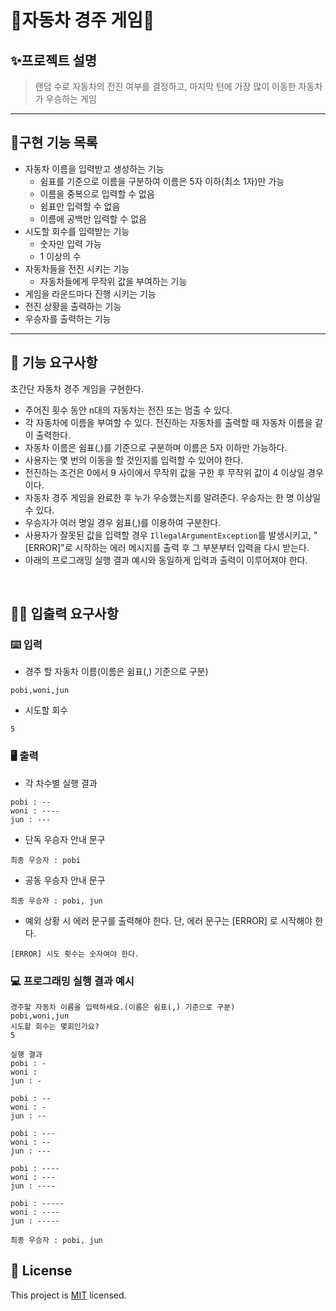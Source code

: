 # 🚗자동차 경주 게임🚙

## ✨프로젝트 설명

> 랜덤 수로 자동차의 전진 여부를 결정하고, 마지막 턴에 가장 많이 이동한 자동차가 우승하는 게임
***

## 📖구현 기능 목록

* 자동차 이름을 입력받고 생성하는 기능
    * 쉼표를 기준으로 이름을 구분하여 이름은 5자 이하(최소 1자)만 가능
    * 이름을 중복으로 입력할 수 없음
    * 쉼표만 입력할 수 없음
    * 이름에 공백만 입력할 수 없음
* 시도할 회수를 입력받는 기능
    * 숫자만 입력 가능
    * 1 이상의 수
* 자동차들을 전진 시키는 기능
    * 자동차들에게 무작위 값을 부여하는 기능
* 게임을 라운드마다 진행 시키는 기능
* 전진 상황을 출력하는 기능
* 우승자를 출력하는 기능

***

## 🚀 기능 요구사항

초간단 자동차 경주 게임을 구현한다.

- 주어진 횟수 동안 n대의 자동차는 전진 또는 멈출 수 있다.
- 각 자동차에 이름을 부여할 수 있다. 전진하는 자동차를 출력할 때 자동차 이름을 같이 출력한다.
- 자동차 이름은 쉼표(,)를 기준으로 구분하며 이름은 5자 이하만 가능하다.
- 사용자는 몇 번의 이동을 할 것인지를 입력할 수 있어야 한다.
- 전진하는 조건은 0에서 9 사이에서 무작위 값을 구한 후 무작위 값이 4 이상일 경우이다.
- 자동차 경주 게임을 완료한 후 누가 우승했는지를 알려준다. 우승자는 한 명 이상일 수 있다.
- 우승자가 여러 명일 경우 쉼표(,)를 이용하여 구분한다.
- 사용자가 잘못된 값을 입력할 경우 `IllegalArgumentException`를 발생시키고, "[ERROR]"로 시작하는 에러 메시지를 출력 후 그 부분부터 입력을 다시 받는다.
- 아래의 프로그래밍 실행 결과 예시와 동일하게 입력과 출력이 이루어져야 한다.

<br>

## ✍🏻 입출력 요구사항

### ⌨️ 입력

- 경주 할 자동차 이름(이름은 쉼표(,) 기준으로 구분)

```
pobi,woni,jun
```

- 시도할 회수

```
5
```

### 🖥 출력

- 각 차수별 실행 결과

```
pobi : --
woni : ----
jun : ---
```

- 단독 우승자 안내 문구

```
최종 우승자 : pobi
```

- 공동 우승자 안내 문구

```
최종 우승자 : pobi, jun
```

- 예외 상황 시 에러 문구를 출력해야 한다. 단, 에러 문구는 [ERROR] 로 시작해야 한다.

```
[ERROR] 시도 횟수는 숫자여야 한다.
```

### 💻 프로그래밍 실행 결과 예시

```
경주할 자동차 이름을 입력하세요.(이름은 쉼표(,) 기준으로 구분)
pobi,woni,jun
시도할 회수는 몇회인가요?
5

실행 결과
pobi : -
woni : 
jun : -

pobi : --
woni : -
jun : --

pobi : ---
woni : --
jun : ---

pobi : ----
woni : ---
jun : ----

pobi : -----
woni : ----
jun : -----

최종 우승자 : pobi, jun
```

## 📝 License

This project is [MIT](https://github.com/woowacourse/java-racingcar-precourse/blob/master/LICENSE) licensed.
